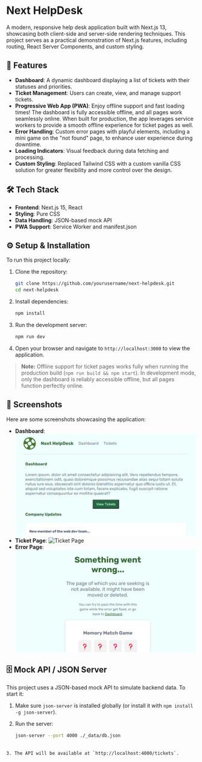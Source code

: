 # Next HelpDesk

A modern, responsive help desk application built with Next.js 13, showcasing both client-side and server-side rendering techniques. This project serves as a practical demonstration of Next.js features, including routing, React Server Components, and custom styling.

## 🚀 Features

- **Dashboard**: A dynamic dashboard displaying a list of tickets with their statuses and priorities.
- **Ticket Management**: Users can create, view, and manage support tickets.
- **Progressive Web App (PWA)**: Enjoy offline support and fast loading times! The dashboard is fully accessible offline, and all pages work seamlessly online. When built for production, the app leverages service workers to provide a smooth offline experience for ticket pages as well.
- **Error Handling**: Custom error pages with playful elements, including a mini game on the "not found" page, to enhance user experience during downtime.
- **Loading Indicators**: Visual feedback during data fetching and processing.
- **Custom Styling**: Replaced Tailwind CSS with a custom vanilla CSS solution for greater flexibility and more control over the design.

## 🛠️ Tech Stack

- **Frontend**: Next.js 15, React
- **Styling**: Pure CSS
- **Data Handling**: JSON-based mock API
- **PWA Support**: Service Worker and manifest.json

## ⚙️ Setup & Installation

To run this project locally:

1. Clone the repository:

   ```bash
   git clone https://github.com/yourusername/next-helpdesk.git
   cd next-helpdesk
   ```

2. Install dependencies:

   ```bash
   npm install
   ```

3. Run the development server:

   ```bash
   npm run dev
   ```

4. Open your browser and navigate to `http://localhost:3000` to view the application.

> **Note:** Offline support for ticket pages works fully when running the production build (`npm run build && npm start`). In development mode, only the dashboard is reliably accessible offline, but all pages function perfectly online.

## 📸 Screenshots

Here are some screenshots showcasing the application:

- **Dashboard**: ![Dashboard](/public/dashboard.png)
- **Ticket Page**: ![Ticket Page](/tickets.png)
- **Error Page**: ![Error Page](/public/not-found.png)

## 🗄️ Mock API / JSON Server

This project uses a JSON-based mock API to simulate backend data. To start it:

1. Make sure `json-server` is installed globally (or install it with `npm install -g json-server`).
2. Run the server:

   ```bash
   json-server --port 4000 ./_data/db.json
````

3. The API will be available at `http://localhost:4000/tickets`.
